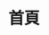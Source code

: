 ---
layout: layouts/index.njk
title: 首頁
permalink: /
description: Horgos CPA 提供專業會計與稅務服務
structuredData: |
  {
    "@context": "https://schema.org",
    "@type": "WebSite",
    "name": "Horgos CPA",
    "description": "專業會計與稅務服務"
  }
---